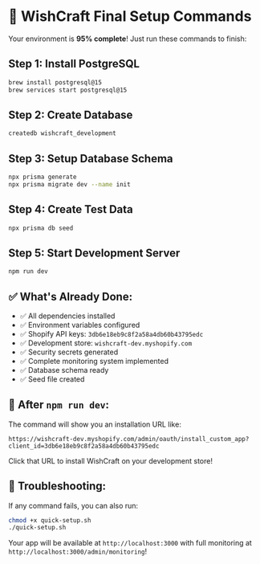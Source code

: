 # 🚀 WishCraft Final Setup Commands

Your environment is **95% complete**! Just run these commands to finish:

## Step 1: Install PostgreSQL
```bash
brew install postgresql@15
brew services start postgresql@15
```

## Step 2: Create Database
```bash
createdb wishcraft_development
```

## Step 3: Setup Database Schema
```bash
npx prisma generate
npx prisma migrate dev --name init
```

## Step 4: Create Test Data
```bash
npx prisma db seed
```

## Step 5: Start Development Server
```bash
npm run dev
```

## ✅ What's Already Done:
- ✅ All dependencies installed  
- ✅ Environment variables configured
- ✅ Shopify API keys: `3db6e18eb9c8f2a58a4db60b43795edc`
- ✅ Development store: `wishcraft-dev.myshopify.com`
- ✅ Security secrets generated
- ✅ Complete monitoring system implemented
- ✅ Database schema ready
- ✅ Seed file created

## 🎯 After `npm run dev`:
The command will show you an installation URL like:
```
https://wishcraft-dev.myshopify.com/admin/oauth/install_custom_app?client_id=3db6e18eb9c8f2a58a4db60b43795edc
```

Click that URL to install WishCraft on your development store!

## 🔧 Troubleshooting:
If any command fails, you can also run:
```bash
chmod +x quick-setup.sh
./quick-setup.sh
```

Your app will be available at `http://localhost:3000` with full monitoring at `http://localhost:3000/admin/monitoring`!